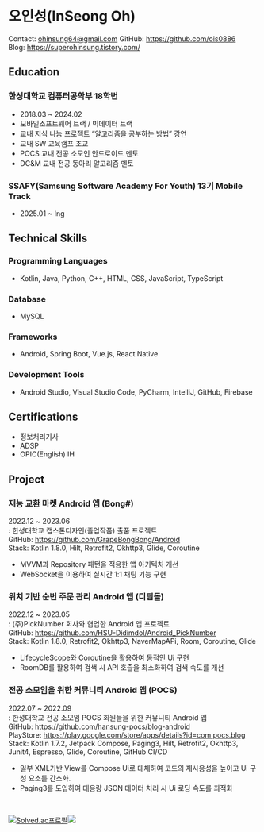 # 오인성(InSeong Oh)
Contact: ohinsung64@gmail.com    GitHub: https://github.com/ois0886 <br>
Blog: https://superohinsung.tistory.com/

## Education
### 한성대학교 컴퓨터공학부 18학번
- 2018.03 ~ 2024.02
- 모바일소프트웨어 트랙 / 빅데이터 트랙
- 교내 지식 나눔 프로젝트 “알고리즘을 공부하는 방법” 강연
- 교내 SW 교육캠프 조교
- POCS 교내 전공 소모인 안드로이드 멘토
- DC&M 교내 전공 동아리 알고리즘 멘토

### SSAFY(Samsung Software Academy For Youth) 13기 Mobile Track
- 2025.01 ~ Ing

## Technical Skills
### Programming Languages 
- Kotlin, Java, Python, C++, HTML, CSS, JavaScript, TypeScript
### Database
- MySQL
### Frameworks
- Android, Spring Boot, Vue.js, React Native
### Development Tools
- Android Studio, Visual Studio Code, PyCharm, IntelliJ, GitHub, Firebase

## Certifications
- 정보처리기사
- ADSP
- OPIC(English) IH

## Project
### 재능 교환 마켓 Android 앱 (Bong#)
2022.12 ~ 2023.06<br>
: 한성대학교 캡스톤디자인(졸업작품) 출품 프로젝트<br>
GitHub: https://github.com/GrapeBongBong/Android<br>
Stack: Kotlin 1.8.0, Hilt, Retrofit2, Okhttp3, Glide, Coroutine<br>
- MVVM과 Repository 패턴을 적용한 앱 아키텍처 개선
- WebSocket을 이용하여 실시간 1:1 채팅 기능 구현

### 위치 기반 순번 주문 관리 Android 앱 (디딤돌)
2022.12 ~ 2023.05<br>
: (주)PickNumber 회사와 협업한 Android 앱 프로젝트<br>
GitHub: https://github.com/HSU-Didimdol/Android_PickNumber<br>
Stack: Kotlin 1.8.0, Retrofit2, Okhttp3, NaverMapAPi, Room, Coroutine, Glide<br>
- LifecycleScope와 Coroutine을 활용하여 동적인 Ui 구현
- RoomDB를 활용하여 검색 시 API 호출을 최소화하여 검색 속도를 개선

### 전공 소모임을 위한 커뮤니티 Android 앱 (POCS)
2022.07 ~ 2022.09<br>
: 한성대학교 전공 소모임 POCS 회원들을 위한 커뮤니티 Android 앱<br>
GitHub: https://github.com/hansung-pocs/blog-android<br>
PlayStore: https://play.google.com/store/apps/details?id=com.pocs.blog<br>
Stack: Kotlin 1.7.2, Jetpack Compose, Paging3, Hilt, Retrofit2, Okhttp3, Junit4, Espresso, Glide, Coroutine, GitHub CI/CD<br>
- 일부 XML기반 View를 Compose Ui로 대체하여 코드의 재사용성을 높이고 Ui 구성 요소를 간소화.
- Paging3를 도입하여 대용량 JSON 데이터 처리 시 Ui 로딩 속도를 최적화
<br>

[![Solved.ac프로필](http://mazassumnida.wtf/api/v2/generate_badge?boj=ois0886)](https://solved.ac/ois0886)<img src="http://mazandi.herokuapp.com/api?handle=ois0886&theme=warm"/>

